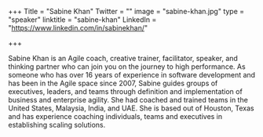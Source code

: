 +++
Title = "Sabine Khan"
Twitter = ""
image = "sabine-khan.jpg"
type = "speaker"
linktitle = "sabine-khan"
LinkedIn = "https://www.linkedin.com/in/sabinekhan/"

+++

Sabine Khan is an Agile coach, creative trainer, facilitator, speaker, and thinking partner who can join you on the journey to high performance. As someone who has over 16 years of experience in software development and has been in the Agile space since 2007, Sabine guides groups of executives, leaders, and teams through definition and implementation of business and enterprise agility. She had coached and trained teams in the United States, Malaysia, India, and UAE.  She is based out of Houston, Texas and has experience coaching individuals, teams and executives in establishing scaling solutions.
